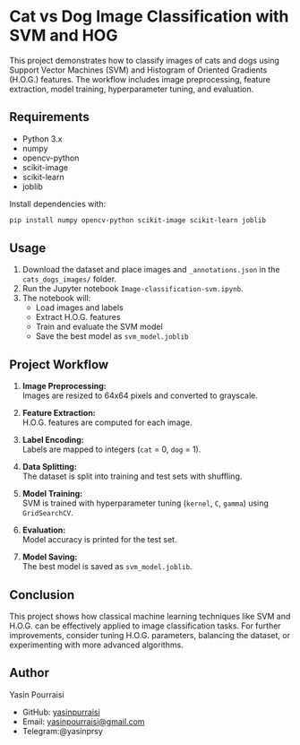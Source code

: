 # Cat vs Dog Image Classification with SVM and HOG

This project demonstrates how to classify images of cats and dogs using Support Vector Machines (SVM) and Histogram of Oriented Gradients (H.O.G.) features. The workflow includes image preprocessing, feature extraction, model training, hyperparameter tuning, and evaluation.

## Requirements

- Python 3.x
- numpy
- opencv-python
- scikit-image
- scikit-learn
- joblib

Install dependencies with:

```bash
pip install numpy opencv-python scikit-image scikit-learn joblib
```

## Usage

1. Download the dataset and place images and `_annotations.json` in the `cats_dogs_images/` folder.
2. Run the Jupyter notebook `Image-classification-svm.ipynb`.
3. The notebook will:
    - Load images and labels
    - Extract H.O.G. features
    - Train and evaluate the SVM model
    - Save the best model as `svm_model.joblib`

## Project Workflow

1. **Image Preprocessing:**  
   Images are resized to 64x64 pixels and converted to grayscale.

2. **Feature Extraction:**  
   H.O.G. features are computed for each image.

3. **Label Encoding:**  
   Labels are mapped to integers (`cat` = 0, `dog` = 1).

4. **Data Splitting:**  
   The dataset is split into training and test sets with shuffling.

5. **Model Training:**  
   SVM is trained with hyperparameter tuning (`kernel`, `C`, `gamma`) using `GridSearchCV`.

6. **Evaluation:**  
   Model accuracy is printed for the test set.

7. **Model Saving:**  
   The best model is saved as `svm_model.joblib`.

## Conclusion

This project shows how classical machine learning techniques like SVM and H.O.G. can be effectively applied to image classification tasks. For further improvements, consider tuning H.O.G. parameters, balancing the dataset, or experimenting with more advanced algorithms.

## Author

Yasin Pourraisi  
- GitHub: [yasinpurraisi](https://github.com/yasinpurraisi)  
- Email: yasinpourraisi@gmail.com  
- Telegram:@yasinprsy
